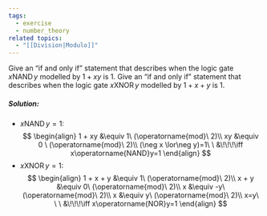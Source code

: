 ```yaml
---
tags:
  - exercise
  - number_theory
related topics:
  - "[[Division|Modulo]]"
---
```

Give an “if and only if” statement that describes when the logic gate $x \operatorname{NAND} y$ modelled by $1 + xy$ is $1$. Give an “if and only if” statement that describes when the logic gate $x \operatorname{XNOR} y$ modelled by $1 + x + y$ is $1$.
##### Solution:
- $x \operatorname{NAND} y = 1$:$$
	\begin{align}
		1 + xy &\equiv 1\ (\operatorname{mod}\ 2)\\
		xy &\equiv 0 \ (\operatorname{mod}\ 2)\\
		(\neg x \lor\neg y)=1\ \ &\!\!\!\iff x\operatorname{NAND}y=1
	\end{align}
	$$
- $x \operatorname{XNOR} y = 1$:$$
	\begin{align}
		1 + x + y &\equiv 1\ (\operatorname{mod}\ 2)\\
		x + y &\equiv 0\ (\operatorname{mod}\ 2)\\
		x &\equiv -y\ (\operatorname{mod}\ 2)\\
		x &\equiv y\ (\operatorname{mod}\ 2)\\
		x=y\ \ \ &\!\!\!\iff x\operatorname{NOR}y=1
	\end{align}
	$$
